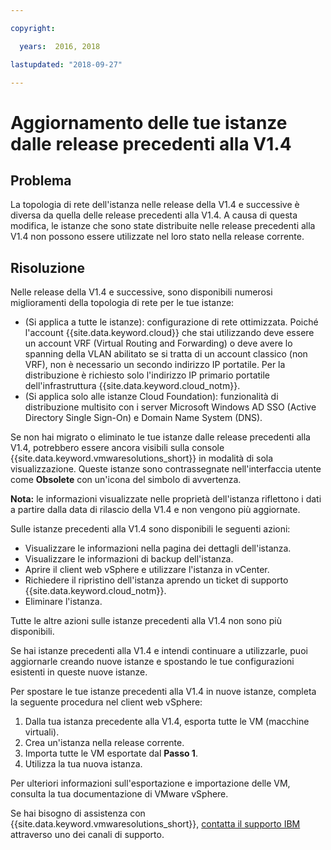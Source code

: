 ```yaml
---

copyright:

  years:  2016, 2018

lastupdated: "2018-09-27"

---
```


# Aggiornamento delle tue istanze dalle release precedenti alla V1.4

## Problema

La topologia di rete dell'istanza nelle release della V1.4 e successive è diversa da quella delle release precedenti alla V1.4. A causa di questa modifica, le istanze che sono state distribuite nelle release precedenti alla V1.4 non possono essere utilizzate nel loro stato nella release corrente.

## Risoluzione

Nelle release della V1.4 e successive, sono disponibili numerosi miglioramenti della topologia di rete per le tue istanze:
* (Si applica a tutte le istanze): configurazione di rete ottimizzata. Poiché l'account {{site.data.keyword.cloud}} che stai utilizzando deve essere un account VRF (Virtual Routing and Forwarding) o deve avere lo spanning della VLAN abilitato se si tratta di un account classico (non VRF), non è necessario un secondo indirizzo IP portatile. Per la distribuzione è richiesto solo l'indirizzo IP primario portatile dell'infrastruttura {{site.data.keyword.cloud_notm}}.
* (Si applica solo alle istanze Cloud Foundation): funzionalità di distribuzione multisito con i server Microsoft Windows AD SSO (Active Directory Single Sign-On) e Domain Name System (DNS).

Se non hai migrato o eliminato le tue istanze dalle release precedenti alla V1.4, potrebbero essere ancora visibili sulla console {{site.data.keyword.vmwaresolutions_short}} in modalità di sola visualizzazione. Queste istanze sono contrassegnate nell'interfaccia utente come **Obsolete** con un'icona del simbolo di avvertenza.

**Nota:** le informazioni visualizzate nelle proprietà dell'istanza riflettono i dati a partire dalla data di rilascio della V1.4 e non vengono più aggiornate.

Sulle istanze precedenti alla V1.4 sono disponibili le seguenti azioni:
*  Visualizzare le informazioni nella pagina dei dettagli dell'istanza.
*  Visualizzare le informazioni di backup dell'istanza.
*  Aprire il client web vSphere e utilizzare l'istanza in vCenter.
*  Richiedere il ripristino dell'istanza aprendo un ticket di supporto {{site.data.keyword.cloud_notm}}.
*  Eliminare l'istanza.

Tutte le altre azioni sulle istanze precedenti alla V1.4 non sono più disponibili.

Se hai istanze precedenti alla V1.4 e intendi continuare a utilizzarle, puoi aggiornarle creando nuove istanze e spostando le tue configurazioni esistenti in queste nuove istanze.

Per spostare le tue istanze precedenti alla V1.4 in nuove istanze, completa la seguente procedura nel client web vSphere:
1. Dalla tua istanza precedente alla V1.4, esporta tutte le VM (macchine virtuali).
2. Crea un'istanza nella release corrente.
3. Importa tutte le VM esportate dal **Passo 1**.
4. Utilizza la tua nuova istanza.

Per ulteriori informazioni sull'esportazione e importazione delle VM, consulta la tua documentazione di VMware vSphere.

Se hai bisogno di assistenza con {{site.data.keyword.vmwaresolutions_short}}, [contatta il supporto IBM](trbl_support.html) attraverso uno dei canali di supporto.
